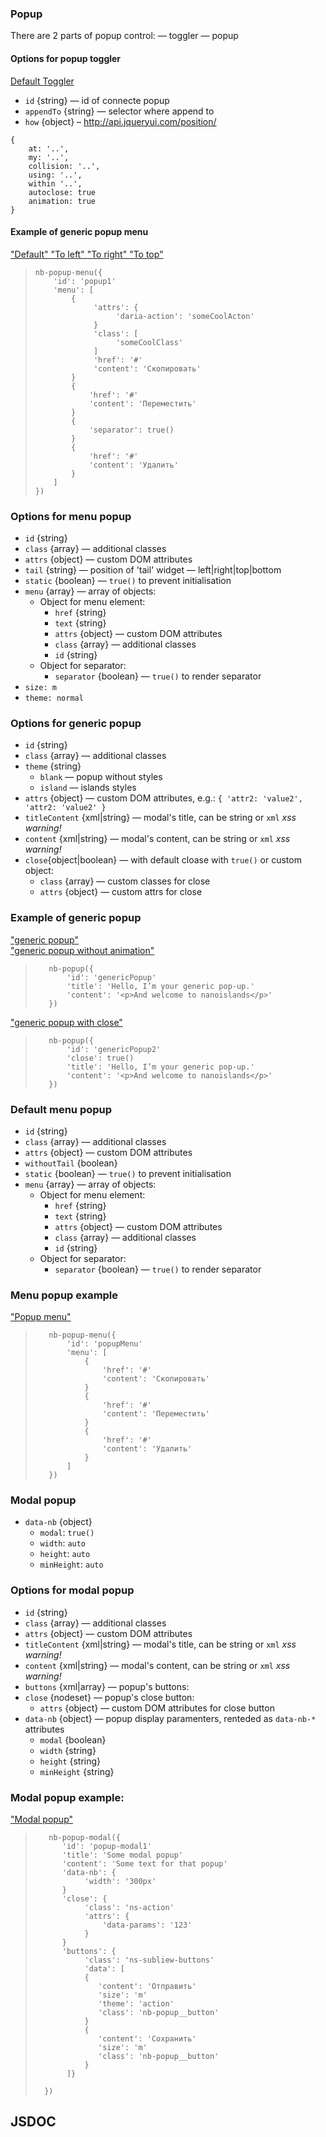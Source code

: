 ### Popup
There are 2 parts of popup control:
— toggler
— popup

#### Options for popup toggler


<a id="popup-toggler" class="nb link link_wrapper link_pseudo" data-nb="popup-toggler" data-nb-popup-toggler="{id: 'popup1'}" href="#default">
    <span class="link__inner">Default Toggler</span>
</a>

* `id` {string} — id of connecte popup
* `appendTo` {string} —  selector where append to
* `how` {object} – http://api.jqueryui.com/position/
```
{
    at: '..',
    my: '..',
    collision: '..',
    using: '..',
    within '..',
    autoclose: true
    animation: true
}
```

#### Example of generic popup menu

<div>
    <a class="link" data-nb="popup-toggler" data-nb-popup-toggler="{id: 'popup1'}" href="#default">
        <span class="link__inner">
            "Default"
        </span>
    </a>
    <a class="link" data-nb="popup-toggler" data-nb-popup-toggler="{id: 'popup1', how: { at: 'right', my: 'left'}}" href="#left">
        <span class="link__inner">
            "To left"
        </span>
    </a>
    <a class="link" data-nb="popup-toggler" data-nb-popup-toggler="{id: 'popup1', how: { at: 'left', my: 'right'}}" href="#right">
        <span class="link__inner">
            "To right"
        </span>
    </a>
    <a class="link" data-nb="popup-toggler" data-nb-popup-toggler="{id: 'popup1', how: { at: 'top', my: 'bottom'}}" href="#right">
        <span class="link__inner">
            "To top"
        </span>
    </a>
</div>

> <div example="popup1"/>
> 
> ```yate
> nb-popup-menu({
>     'id': 'popup1'
>     'menu': [
>         {
>              'attrs': {
>                   'daria-action': 'someCoolActon'
>              }
>              'class': [
>                   'someCoolClass'
>              ]
>              'href': '#'
>              'content': 'Скопировать'
>         }
>         {
>             'href': '#'
>             'content': 'Переместить'
>         }
>         {
>             'separator': true()
>         }
>         {
>             'href': '#'
>             'content': 'Удалить'
>         }
>     ]
> })
> ```

### Options for menu popup

* `id` {string}
* `class` {array} — additional classes
* `attrs` {object} — custom DOM attributes
* `tail` {string} — position of 'tail' widget — left|right|top|bottom
* `static` {boolean} — `true()` to prevent initialisation
* `menu` {array} — array of objects:
    * Object for menu element:
        * `href` {string}
        * `text` {string}
        * `attrs` {object} — custom DOM attributes
        * `class` {array} — additional classes
        * `id` {string}
    * Object for separator:
        * `separator` {boolean} — `true()` to render separator
* `size: m`
* `theme: normal`

### Options for generic popup

* `id` {string}
* `class` {array} — additional classes
* `theme` {string}
  * `blank` — popup without styles
  * `island` — islands styles
* `attrs` {object} — custom DOM attributes, e.g.: `{ 'attr2: 'value2', 'attr2: 'value2' }`
* `titleContent` {xml|string} —  modal's title, can be string or `xml` _xss warning!_
* `content` {xml|string} — modal's content, can be string or `xml` _xss warning!_
* `close`{object|boolean} — with default cloase with `true()` or custom object:
  * `class` {array} — custom classes for close
  * `attrs` {object} — custom attrs for close

### Example of generic popup

<div>
    <a data-nb="popup-toggler" data-nb-popup-toggler="{id: 'genericPopup'}" href="#right">
        <span class="link__inner">
            "generic popup"
        </span>
    </a>
</div>

<div>
    <a data-nb="popup-toggler" data-nb-popup-toggler="{id: 'genericPopup', how: { animation: false}}" href="#right">
        <span class="link__inner">
            "generic popup without animation"
        </span>
    </a>
</div>

> <div example="genericPopup"/>
>
>```yate
>    nb-popup({
>        'id': 'genericPopup'
>        'title': 'Hello, I’m your generic pop-up.'
>        'content': '<p>And welcome to nanoislands</p>'
>    })
>```

<div>
    <a data-nb="popup-toggler" data-nb-popup-toggler="{id: 'genericPopup2'}" href="#default">
        <span class="link__inner">
            "generic popup  with close"
        </span>
    </a>
</div>

> <div example="genericPopup2"/>
>
>```yate
>    nb-popup({
>        'id': 'genericPopup2'
>        'close': true()
>        'title': 'Hello, I’m your generic pop-up.'
>        'content': '<p>And welcome to nanoislands</p>'
>    })
>```

### Default menu popup
* `id` {string}
* `class` {array} — additional classes
* `attrs` {object} — custom DOM attributes
* `withoutTail` {boolean}  
* `static` {boolean} — `true()` to prevent initialisation
* `menu` {array} — array of objects:
    * Object for menu element:
        * `href` {string}
        * `text` {string}
        * `attrs` {object} — custom DOM attributes
        * `class` {array} — additional classes
        * `id` {string}
    * Object for separator:
        * `separator` {boolean} — `true()` to render separator

### Menu popup example

<div>
    <a data-nb="popup-toggler" data-nb-popup-toggler="{id: 'popup1'}" href="#default">
        <span class="link__inner">
            "Popup menu"
        </span>
    </a>
</div>

>```yate
>    nb-popup-menu({
>        'id': 'popupMenu'
>        'menu': [
>            {
>                'href': '#'
>                'content': 'Скопировать'
>            }
>            {
>                'href': '#'
>                'content': 'Переместить'
>            }
>            {
>                'href': '#'
>                'content': 'Удалить'
>            }
>        ]
>    })
>```

### Modal popup

* `data-nb` {object}
    * `modal`: `true()`
    * `width`: `auto`
    * `height`: `auto`
    * `minHeight`: `auto`

### Options for modal popup

* `id` {string}
* `class` {array} — additional classes
* `attrs` {object} — custom DOM attributes
* `titleContent` {xml|string} — modal's title, can be string or `xml` _xss warning!_
* `content` {xml|string} — modal's content, can be string or `xml` _xss warning!_
* `buttons` {xml|array} — popup's buttons:
* `close` {nodeset} — popup's close button:
    * `attrs` {object} — custom DOM attributes for close button
* `data-nb` {object} — popup display paramenters, renteded as `data-nb-*` attributes
    * `modal` {boolean}
    * `width` {string}
    * `height` {string}
    * `minHeight` {string}

### Modal popup example:

<div>
    <a data-nb="popup-toggler" data-nb-popup-toggler="{id: 'modal-popup1'}" href="#modal">
        <span class="link__inner">
            "Modal popup"
        </span>
    </a>
</div>

> <div example="popup-modal1"/>
>
>```yate
>    nb-popup-modal({
>       'id': 'popup-modal1'
>       'title': 'Some modal popup'
>       'content': 'Some text for that popup'
>       'data-nb': {
>            'width': '300px'
>       }
>       'close': {
>            'class': 'ns-action'
>            'attrs': {
>                'data-params': '123'
>            }
>       }
>       'buttons': {
>            'class': 'ns-subliew-buttons'
>            'data': [
>            {
>               'content': 'Отправить'
>               'size': 'm'
>               'theme': 'action'
>               'class': 'nb-popup__button'
>            }
>            {
>               'content': 'Сохранить'
>               'size': 'm'
>               'class': 'nb-popup__button'
>            }
>        ]}
>
>   })
>```
## JSDOC
